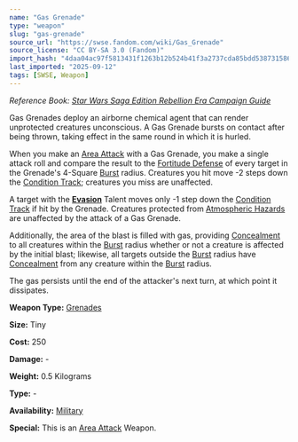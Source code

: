 ```yaml
---
name: "Gas Grenade"
type: "weapon"
slug: "gas-grenade"
source_url: "https://swse.fandom.com/wiki/Gas_Grenade"
source_license: "CC BY-SA 3.0 (Fandom)"
import_hash: "4daa04ac97f5813431f1263b12b524b41f3a2737cda85bdd538731586655ac6d"
last_imported: "2025-09-12"
tags: [SWSE, Weapon]
---
```

*Reference Book: [Star Wars Saga Edition Rebellion Era Campaign Guide](https://swse.fandom.com/wiki/Star_Wars_Saga_Edition_Rebellion_Era_Campaign_Guide)*

Gas Grenades deploy an airborne chemical agent that can render unprotected creatures unconscious. A Gas Grenade bursts on contact after being thrown, taking effect in the same round in which it is hurled.

When you make an [Area Attack](https://swse.fandom.com/wiki/Area_Attack) with a Gas Grenade, you make a single attack roll and compare the result to the [Fortitude Defense](https://swse.fandom.com/wiki/Fortitude_Defense) of every target in the Grenade's 4-Square [Burst](https://swse.fandom.com/wiki/Burst) radius. Creatures you hit move -2 steps down the [Condition Track](https://swse.fandom.com/wiki/Condition_Track); creatures you miss are unaffected.

A target with the **[Evasion](https://swse.fandom.com/wiki/Evasion)** Talent moves only -1 step down the [Condition Track](https://swse.fandom.com/wiki/Condition_Track) if hit by the Grenade. Creatures protected from [Atmospheric Hazards](https://swse.fandom.com/wiki/Atmospheric_Hazards) are unaffected by the attack of a Gas Grenade.

Additionally, the area of the blast is filled with gas, providing [Concealment](https://swse.fandom.com/wiki/Concealment) to all creatures within the [Burst](https://swse.fandom.com/wiki/Burst) radius whether or not a creature is affected by the initial blast; likewise, all targets outside the [Burst](https://swse.fandom.com/wiki/Burst) radius have [Concealment](https://swse.fandom.com/wiki/Concealment) from any creature within the [Burst](https://swse.fandom.com/wiki/Burst) radius. 

The gas persists until the end of the attacker's next turn, at which point it dissipates. 

**Weapon Type:** [Grenades](https://swse.fandom.com/wiki/Grenades)

**Size:** Tiny

**Cost:** 250

**Damage:** -

**Weight:** 0.5 Kilograms

**Type:** -

**Availability:** [Military](https://swse.fandom.com/wiki/Military)

**Special:** This is an [Area Attack](https://swse.fandom.com/wiki/Area_Attack) Weapon.
